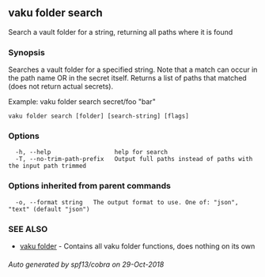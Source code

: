 ## vaku folder search

Search a vault folder for a string, returning all paths where it is found

### Synopsis

Searches a vault folder for a specified string. Note that a match can occur in the path name
OR in the secret itself. Returns a list of paths that matched (does not return actual secrets).

Example:
  vaku folder search secret/foo "bar"

```
vaku folder search [folder] [search-string] [flags]
```

### Options

```
  -h, --help                  help for search
  -T, --no-trim-path-prefix   Output full paths instead of paths with the input path trimmed
```

### Options inherited from parent commands

```
  -o, --format string   The output format to use. One of: "json", "text" (default "json")
```

### SEE ALSO

* [vaku folder](vaku_folder.md)	 - Contains all vaku folder functions, does nothing on its own

###### Auto generated by spf13/cobra on 29-Oct-2018
